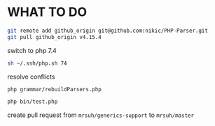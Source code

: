 # WHAT TO DO

```bash
git remote add github_origin git@github.com:nikic/PHP-Parser.git
git pull github_origin v4.15.4
```

switch to php 7.4
```bash
sh ~/.ssh/php.sh 74
```

resolve conflicts
```bash
php grammar/rebuildParsers.php
```

```bash
php bin/test.php
```

create pull request from `mrsuh/generics-support` to `mrsuh/master`
